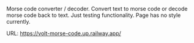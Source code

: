 Morse code converter / decoder.
Convert text to morse code or decode morse code back to text.
Just testing functionality. Page has no style currently.

URL: https://volt-morse-code.up.railway.app/